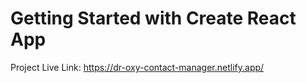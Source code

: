 # Getting Started with Create React App

Project Live Link: https://dr-oxy-contact-manager.netlify.app/

